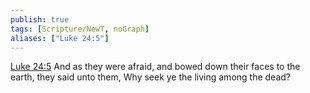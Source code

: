 ```yaml
---
publish: true
tags: [Scripture/NewT, noGraph]
aliases: ["Luke 24:5"]
---
```

[Luke 24:5](https://churchofjesuschrist.org/study/scriptures/nt/luke/24?lang=eng&id=p5#p5) And as they were afraid, and bowed down their faces to the earth, they said unto them, Why seek ye the living among the dead?
